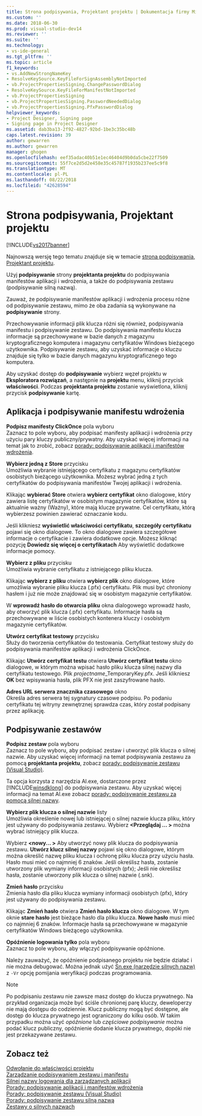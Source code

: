 ```yaml
---
title: Strona podpisywania, Projektant projektu | Dokumentacja firmy Microsoft
ms.custom: ''
ms.date: 2018-06-30
ms.prod: visual-studio-dev14
ms.reviewer: ''
ms.suite: ''
ms.technology:
- vs-ide-general
ms.tgt_pltfrm: ''
ms.topic: article
f1_keywords:
- vs.AddNewStrongNameKey
- ResolveKeySource.KeyFileForSignAssemblyNotImported
- vb.ProjectPropertiesSigning.ChangePasswordDialog
- ResolveKeySource.KeyFileForManifestNotImported
- vb.ProjectPropertiesSigning
- vb.ProjectPropertiesSigning.PasswordNeededDialog
- vb.ProjectPropertiesSigning.PfxPasswordDialog
helpviewer_keywords:
- Project Designer, Signing page
- Signing page in Project Designer
ms.assetid: dab3ba13-2f92-4827-92bd-1be3c35bc48b
caps.latest.revision: 39
author: gewarren
ms.author: gewarren
manager: ghogen
ms.openlocfilehash: eef35adac40b51e1ec46404d9b0da5cbe22f7509
ms.sourcegitcommit: 55f7ce2d5d2e458e35c45787f1935b237ee5c9f8
ms.translationtype: MT
ms.contentlocale: pl-PL
ms.lasthandoff: 08/22/2018
ms.locfileid: "42628594"
---
```

# <a name="signing-page-project-designer"></a>Strona podpisywania, Projektant projektu
[!INCLUDE[vs2017banner](../../includes/vs2017banner.md)]

Najnowszą wersję tego tematu znajduje się w temacie [strona podpisywania, Projektant projektu](https://docs.microsoft.com/visualstudio/ide/reference/signing-page-project-designer).  
  
  
Użyj **podpisywanie** strony **projektanta projektu** do podpisywania manifestów aplikacji i wdrożenia, a także do podpisywania zestawu (podpisywanie silną nazwą).  
  
 Zauważ, że podpisywanie manifestów aplikacji i wdrożenia procesu różne od podpisywanie zestawu, mimo że oba zadania są wykonywane na **podpisywanie** strony.  
  
 Przechowywanie informacji plik klucza różni się również, podpisywania manifestu i podpisywanie zestawu. Do podpisywania manifestu klucza informacje są przechowywane w bazie danych z magazynu kryptograficznego komputera i magazynu certyfikatów Windows bieżącego użytkownika. Podpisywanie zestawu, aby uzyskać informacje o kluczu znajduje się tylko w bazie danych magazynu kryptograficznego tego komputera.  
  
 Aby uzyskać dostęp do **podpisywanie** wybierz węzeł projektu w **Eksploratora rozwiązań**, a następnie na **projektu** menu, kliknij przycisk **właściwości**. Podczas **projektanta projektu** zostanie wyświetlona, kliknij przycisk **podpisywanie** kartę.  
  
## <a name="application-and-deployment-manifest-signing"></a>Aplikacja i podpisywanie manifestu wdrożenia  
 **Podpisz manifesty ClickOnce** pola wyboru  
 Zaznacz to pole wyboru, aby podpisać manifesty aplikacji i wdrożenia przy użyciu pary kluczy publiczny/prywatny. Aby uzyskać więcej informacji na temat jak to zrobić, zobacz [porady: podpisywanie aplikacji i manifestów wdrożenia](../../ide/how-to-sign-application-and-deployment-manifests.md).  
  
 **Wybierz jedną z Store** przycisku  
 Umożliwia wybranie istniejącego certyfikatu z magazynu certyfikatów osobistych bieżącego użytkownika. Możesz wybrać jedną z tych certyfikatów do podpisywania manifestów Twojej aplikacji i wdrożenia.  
  
 Klikając **wybierać Store** otwiera **wybierz certyfikat** okno dialogowe, który zawiera listę certyfikatów w osobistym magazynie certyfikatów, które są aktualnie ważny (Ważny), które mają klucze prywatne. Cel certyfikatu, którą wybierzesz powinien zawierać oznaczanie kodu.  
  
 Jeśli klikniesz **wyświetlić właściwości certyfikatu**, **szczegóły certyfikatu** pojawi się okno dialogowe. To okno dialogowe zawiera szczegółowe informacje o certyfikacie i zawiera dodatkowe opcje. Możesz kliknąć pozycję **Dowiedz się więcej o certyfikatach** Aby wyświetlić dodatkowe informacje pomocy.  
  
 **Wybierz z pliku** przycisku  
 Umożliwia wybranie certyfikatu z istniejącego pliku klucza.  
  
 Klikając **wybierz z pliku** otwiera **wybierz plik** okno dialogowe, które umożliwia wybranie pliku klucza (.pfx) certyfikatu. Plik musi być chroniony hasłem i już nie może znajdować się w osobistym magazynie certyfikatów.  
  
 W **wprowadź hasło do otwarcia pliku** okna dialogowego wprowadź hasło, aby otworzyć plik klucza (.pfx) certyfikatu. Informacje hasła są przechowywane w liście osobistych kontenera kluczy i osobistym magazynie certyfikatów.  
  
 **Utwórz certyfikat testowy** przycisku  
 Służy do tworzenia certyfikatów do testowania. Certyfikat testowy służy do podpisywania manifestów aplikacji i wdrożenia ClickOnce.  
  
 Klikając **Utwórz certyfikat testu** otwiera **Utwórz certyfikat testu** okno dialogowe, w którym można wpisać hasło pliku klucza silnej nazwy dla certyfikatu testowego. Plik *projectname*_TemporaryKey.pfx. Jeśli klikniesz **OK** bez wpisywania hasła, plik PFX nie jest zaszyfrowane hasło.  
  
 **Adres URL serwera znacznika czasowego** okno  
 Określa adres serwera tej sygnatury czasowe podpisu. Po podaniu certyfikatu tej witryny zewnętrznej sprawdza czas, który został podpisany przez aplikację.  
  
## <a name="assembly-signing"></a>Podpisywanie zestawów  
 **Podpisz zestaw** pola wyboru  
 Zaznacz to pole wyboru, aby podpisać zestaw i utworzyć plik klucza o silnej nazwie. Aby uzyskać więcej informacji na temat podpisywania zestawu za pomocą **projektanta projektu**, zobacz [porady: podpisywanie zestawu (Visual Studio)](http://msdn.microsoft.com/en-us/f468a7d3-234c-4353-924d-8e0ae5896564).  
  
 Ta opcja korzysta z narzędzia Al.exe, dostarczone przez [!INCLUDE[winsdklong](../../includes/winsdklong-md.md)] do podpisywania zestawu. Aby uzyskać więcej informacji na temat Al.exe zobacz [porady: podpisywanie zestawu za pomocą silnej nazwy](http://msdn.microsoft.com/library/2c30799a-a826-46b4-a25d-c584027a6c67).  
  
 **Wybierz plik klucza o silnej nazwie** listy  
 Umożliwia określenie nowej lub istniejącej o silnej nazwie klucza pliku, który jest używany do podpisywania zestawu. Wybierz  **\<Przeglądaj … >** można wybrać istniejący plik klucza.  
  
 Wybierz  **\<nowy... >** Aby utworzyć nowy plik klucza do podpisywania zestawu. **Utwórz klucz silnej nazwy** pojawi się okno dialogowe, którym można określić nazwę pliku klucza i ochronę pliku klucza przy użyciu hasła. Hasło musi mieć co najmniej 6 znaków. Jeśli określisz hasła, zostanie utworzony plik wymiany informacji osobistych (pfx); Jeśli nie określisz hasła, zostanie utworzony plik klucza o silnej nazwie (.snk).  
  
 **Zmień hasło** przycisku  
 Zmienia hasło dla pliku klucza wymiany informacji osobistych (pfx), który jest używany do podpisywania zestawu.  
  
 Klikając **Zmień hasło** otwiera **Zmień hasło klucza** okno dialogowe. W tym oknie **stare hasło** jest bieżące hasło dla pliku klucza. **Nowe hasło** musi mieć co najmniej 6 znaków. Informacje hasła są przechowywane w magazynie certyfikatów Windows bieżącego użytkownika.  
  
 **Opóźnienie logowania tylko** pola wyboru  
 Zaznacz to pole wyboru, aby włączyć podpisywanie opóźnione.  
  
 Należy zauważyć, że opóźnienie podpisanego projektu nie będzie działać i nie można debugować. Można jednak użyć [Sn.exe (narzędzie silnych nazw)](http://msdn.microsoft.com/library/c1d2b532-1b8e-4c7a-8ac5-53b801135ec6) z `-Vr` opcję pomijania weryfikacji podczas programowania.  
  
> [!NOTE]
>  Po podpisaniu zestawu nie zawsze masz dostęp do klucza prywatnego. Na przykład organizacja może być ściśle chronionej parę kluczy, deweloperzy nie mają dostępu do codziennie. Klucz publiczny mogą być dostępne, ale dostęp do klucza prywatnego jest ograniczony do kilku osób. W takim przypadku można użyć *opóźnione* lub *częściowe podpisywanie* można podać klucz publiczny, opóźnienie dodanie klucza prywatnego, dopóki nie jest przekazywane zestawu.  
  
## <a name="see-also"></a>Zobacz też  
 [Odwołanie do właściwości projektu](../../ide/reference/project-properties-reference.md)   
 [Zarządzanie podpisywaniem zestawu i manifestu](../../ide/managing-assembly-and-manifest-signing.md)   
 [Silnej nazwy logowania dla zarządzanych aplikacji](http://msdn.microsoft.com/en-us/5fef3490-c519-4363-94fd-8b1ad260dab5)   
 [Porady: podpisywanie aplikacji i manifestów wdrożenia](../../ide/how-to-sign-application-and-deployment-manifests.md)   
 [Porady: podpisywanie zestawu (Visual Studio)](http://msdn.microsoft.com/en-us/f468a7d3-234c-4353-924d-8e0ae5896564)   
 [Porady: podpisywanie zestawu silną nazwą](http://msdn.microsoft.com/library/2c30799a-a826-46b4-a25d-c584027a6c67)   
 [Zestawy o silnych nazwach](http://msdn.microsoft.com/library/d4a80263-f3e0-4d81-9b61-f0cbeae3797b)



